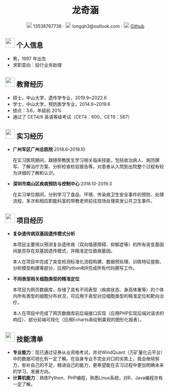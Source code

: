  <center>
     <h1>龙奇涵</h1>
     <div>
         <span>
             <img src="assets/phone-solid.svg" width="18px">
             13538767738
         </span>
         ·
         <span>
             <img src="assets/envelope-solid.svg" width="18px">
             longqh3@outlook.com
         </span>
         ·
         <span>
             <img src="assets/github-brands.svg" width="18px">
             <a href="https://github.com/longqh3">Github</a>
         </span>
     </div>
 </center>

 ## <img src="assets/info-circle-solid.svg" width="30px"> 个人信息 

 - 男，1997 年出生
 - 求职意向：投行业务助理

## <img src="assets/graduation-cap-solid.svg" width="30px"> 教育经历

- 硕士，中山大学，遗传学专业，2019.9~2022.6
- 学士，中山大学，预防医学专业，2014.9~2019.6
- 绩点：3.6，年级前 20%
- 通过了 CET4/6 英语等级考试（CET4：600，CET6：567）

## <img src="assets/project-diagram-solid.svg" width="30px"> 实习经历

- **广州军区广州总医院**·2018.6-2018.10

  在实习医院期间，跟随带教医生学习相关临床技能，包括收治病人、病历撰写、了解治疗方案、分析检查检验报告等，对患者从入院到出院整个过程有较为详细的了解和认识。

- **深圳市南山区疾病预防与控制中心**·2018.10-2019.3

  在实习单位期间，分别学习了食品、环境、传染病卫生安全事件的预防、处理流程，多次和相应职能科室的带教老师前往现场处理突发公共卫生事件。

## <img src="assets/project-diagram-solid.svg" width="30px"> 项目经历

- **复杂遗传病双基因遗传模式分析**

  本项目主要用以预测复杂遗传病（双向情感障碍、抑郁症等）的所有突变基因间是否存在双基因遗传模式，并精准定位致病基因。
  
  本人在项目中完成了突变检测标准化流程构建、数据预处理、训练特征提取、分析模型构建等部分，应用Python和R完成所有代码撰写工作。

- **不同表型相关细胞类型的精准定位**

  本项目为网页数据库，存储了具有不同表型（疾病状态、身高体重等）的个体内所有类型的细胞分布状况，可应用于表型对应细胞类型的精准定位和靶向治疗。
  
  本人在项目中完成了网页数据库前后端接口实现（应用PHP实现后端对请求的响应）、部分前端可视化（应用Echarts来绘制美观的图形化报表）。

## <img src="assets/tools-solid.svg" width="30px"> 技能清单

- **专业能力**：现已通过证券从业资格考试，并对WindQuant（万矿量化云平台）中的数据可视化有一定了解。在自身专业不完全对口的劣势上，我会继续努力，弥补自己的不足，精进自己的能力，更希望能在实习过程中更加明确未来的学习、发展方向。
- **计算机能力**：熟练Python、PHP编程，熟悉Linux系统，对R、Java编程亦有一定了解。